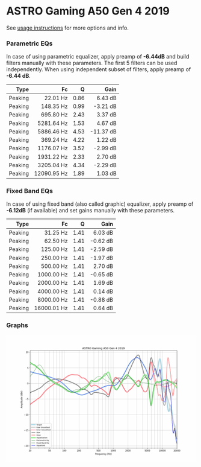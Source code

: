 # ASTRO Gaming A50 Gen 4 2019
See [usage instructions](https://github.com/jaakkopasanen/AutoEq#usage) for more options and info.

### Parametric EQs
In case of using parametric equalizer, apply preamp of **-6.44dB** and build filters manually
with these parameters. The first 5 filters can be used independently.
When using independent subset of filters, apply preamp of **-6.44 dB**.

| Type    | Fc          |    Q | Gain      |
|--------:|------------:|-----:|----------:|
| Peaking | 22.01 Hz    | 0.86 | 6.43 dB   |
| Peaking | 148.35 Hz   | 0.99 | -3.21 dB  |
| Peaking | 695.80 Hz   | 2.43 | 3.37 dB   |
| Peaking | 5281.64 Hz  | 1.53 | 4.67 dB   |
| Peaking | 5886.46 Hz  | 4.53 | -11.37 dB |
| Peaking | 369.24 Hz   | 4.22 | 1.22 dB   |
| Peaking | 1176.07 Hz  | 3.52 | -2.99 dB  |
| Peaking | 1931.22 Hz  | 2.33 | 2.70 dB   |
| Peaking | 3205.04 Hz  | 4.34 | -2.29 dB  |
| Peaking | 12090.95 Hz | 1.89 | 1.03 dB   |

### Fixed Band EQs
In case of using fixed band (also called graphic) equalizer, apply preamp of **-6.12dB**
(if available) and set gains manually with these parameters.

| Type    | Fc          |    Q | Gain     |
|--------:|------------:|-----:|---------:|
| Peaking | 31.25 Hz    | 1.41 | 6.03 dB  |
| Peaking | 62.50 Hz    | 1.41 | -0.62 dB |
| Peaking | 125.00 Hz   | 1.41 | -2.59 dB |
| Peaking | 250.00 Hz   | 1.41 | -1.97 dB |
| Peaking | 500.00 Hz   | 1.41 | 2.70 dB  |
| Peaking | 1000.00 Hz  | 1.41 | -0.65 dB |
| Peaking | 2000.00 Hz  | 1.41 | 1.69 dB  |
| Peaking | 4000.00 Hz  | 1.41 | 0.14 dB  |
| Peaking | 8000.00 Hz  | 1.41 | -0.88 dB |
| Peaking | 16000.01 Hz | 1.41 | 0.64 dB  |

### Graphs
![](./ASTRO%20Gaming%20A50%20Gen%204%202019.png)